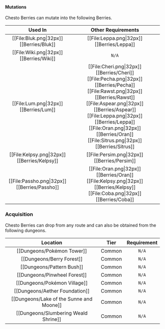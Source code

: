 #### Mutations
Chesto Berries can mutate into the following Berries.

| Used In                                       | Other Requirements |
| :---:                                         | :---: |
| [[File:Bluk.png\|32px]] [[Berries/Bluk]]      | [[File:Leppa.png\|32px]] [[Berries/Leppa]] |
| [[File:Wiki.png\|32px]] [[Berries/Wiki]]      | `N/A` |
| [[File:Lum.png\|32px]] [[Berries/Lum]]        | [[File:Cheri.png\|32px]] [[Berries/Cheri]] [[File:Pecha.png\|32px]] [[Berries/Pecha]] [[File:Rawst.png\|32px]] [[Berries/Rawst]] [[File:Aspear.png\|32px]] [[Berries/Aspear]] [[File:Leppa.png\|32px]] [[Berries/Leppa]] [[File:Oran.png\|32px]] [[Berries/Oran]] [[File:Sitrus.png\|32px]] [[Berries/Sitrus]] |
| [[File:Kelpsy.png\|32px]] [[Berries/Kelpsy]]  | [[File:Persim.png\|32px]] [[Berries/Persim]] |
| [[File:Passho.png\|32px]] [[Berries/Passho]]  | [[File:Oran.png\|32px]] [[Berries/Oran]] [[File:Kelpsy.png\|32px]] [[Berries/Kelpsy]] [[File:Coba.png\|32px]] [[Berries/Coba]] |

### Acquisition
Chesto Berries can drop from any route and can also be obtained from the following dungeons.

| Location	                                | Tier	    | Requirement   |
| :---:                                     | :---:     | :---:         |
| [[Dungeons/Pokémon Tower]]                | Common    | `N/A`         |
| [[Dungeons/Berry Forest]]	                | Common	| `N/A`         |
| [[Dungeons/Pattern Bush]]	                | Common	| `N/A`         |
| [[Dungeons/Pinwheel Forest]]	            | Common	| `N/A`         |
| [[Dungeons/Pokémon Village]]	            | Common	| `N/A`         |
| [[Dungeons/Aether Foundation]]            | Common	| `N/A`         |
| [[Dungeons/Lake of the Sunne and Moone]]  | Common	| `N/A`         |
| [[Dungeons/Slumbering Weald Shrine]]	    | Common	| `N/A`         |